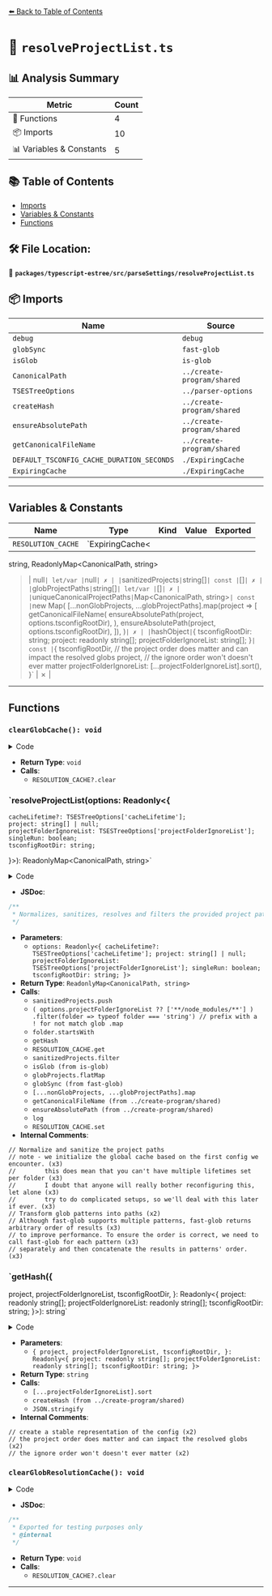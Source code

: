 [⬅️ Back to Table of Contents](../../../../index.md)

# 📄 `resolveProjectList.ts`

## 📊 Analysis Summary

| Metric | Count |
|--------|-------|
| 🔧 Functions | 4 |
| 📦 Imports | 10 |
| 📊 Variables & Constants | 5 |

## 📚 Table of Contents

- [Imports](#imports)
- [Variables & Constants](#variables-constants)
- [Functions](#functions)

## 🛠️ File Location:
📂 **`packages/typescript-estree/src/parseSettings/resolveProjectList.ts`**

## 📦 Imports

| Name | Source |
|------|--------|
| `debug` | `debug` |
| `globSync` | `fast-glob` |
| `isGlob` | `is-glob` |
| `CanonicalPath` | `../create-program/shared` |
| `TSESTreeOptions` | `../parser-options` |
| `createHash` | `../create-program/shared` |
| `ensureAbsolutePath` | `../create-program/shared` |
| `getCanonicalFileName` | `../create-program/shared` |
| `DEFAULT_TSCONFIG_CACHE_DURATION_SECONDS` | `./ExpiringCache` |
| `ExpiringCache` | `./ExpiringCache` |


---

## Variables & Constants

| Name | Type | Kind | Value | Exported |
|------|------|------|-------|----------|
| `RESOLUTION_CACHE` | `ExpiringCache<
  string,
  ReadonlyMap<CanonicalPath, string>
> | null` | let/var | `null` | ✗ |
| `sanitizedProjects` | `string[]` | const | `[]` | ✗ |
| `globProjectPaths` | `string[]` | let/var | `[]` | ✗ |
| `uniqueCanonicalProjectPaths` | `Map<CanonicalPath, string>` | const | `new Map(
    [...nonGlobProjects, ...globProjectPaths].map(project => [
      getCanonicalFileName(
        ensureAbsolutePath(project, options.tsconfigRootDir),
      ),
      ensureAbsolutePath(project, options.tsconfigRootDir),
    ]),
  )` | ✗ |
| `hashObject` | `{ tsconfigRootDir: string; project: readonly string[]; projectFolderIgnoreList: string[]; }` | const | `{
    tsconfigRootDir,
    // the project order does matter and can impact the resolved globs
    project,
    // the ignore order won't doesn't ever matter
    projectFolderIgnoreList: [...projectFolderIgnoreList].sort(),
  }` | ✗ |


---

## Functions

### `clearGlobCache(): void`

<details><summary>Code</summary>

```ts
export function clearGlobCache(): void {
  RESOLUTION_CACHE?.clear();
}
```
</details>

- **Return Type**: `void`
- **Calls**:
  - `RESOLUTION_CACHE?.clear`
### `resolveProjectList(options: Readonly<{
    cacheLifetime?: TSESTreeOptions['cacheLifetime'];
    project: string[] | null;
    projectFolderIgnoreList: TSESTreeOptions['projectFolderIgnoreList'];
    singleRun: boolean;
    tsconfigRootDir: string;
  }>): ReadonlyMap<CanonicalPath, string>`

<details><summary>Code</summary>

```ts
export function resolveProjectList(
  options: Readonly<{
    cacheLifetime?: TSESTreeOptions['cacheLifetime'];
    project: string[] | null;
    projectFolderIgnoreList: TSESTreeOptions['projectFolderIgnoreList'];
    singleRun: boolean;
    tsconfigRootDir: string;
  }>,
): ReadonlyMap<CanonicalPath, string> {
  const sanitizedProjects: string[] = [];

  // Normalize and sanitize the project paths
  if (options.project != null) {
    for (const project of options.project) {
      if (typeof project === 'string') {
        sanitizedProjects.push(project);
      }
    }
  }

  if (sanitizedProjects.length === 0) {
    return new Map();
  }

  const projectFolderIgnoreList = (
    options.projectFolderIgnoreList ?? ['**/node_modules/**']
  )
    .filter(folder => typeof folder === 'string')
    // prefix with a ! for not match glob
    .map(folder => (folder.startsWith('!') ? folder : `!${folder}`));

  const cacheKey = getHash({
    project: sanitizedProjects,
    projectFolderIgnoreList,
    tsconfigRootDir: options.tsconfigRootDir,
  });
  if (RESOLUTION_CACHE == null) {
    // note - we initialize the global cache based on the first config we encounter.
    //        this does mean that you can't have multiple lifetimes set per folder
    //        I doubt that anyone will really bother reconfiguring this, let alone
    //        try to do complicated setups, so we'll deal with this later if ever.
    RESOLUTION_CACHE = new ExpiringCache(
      options.singleRun
        ? 'Infinity'
        : (options.cacheLifetime?.glob ??
          DEFAULT_TSCONFIG_CACHE_DURATION_SECONDS),
    );
  } else {
    const cached = RESOLUTION_CACHE.get(cacheKey);
    if (cached) {
      return cached;
    }
  }

  // Transform glob patterns into paths
  const nonGlobProjects = sanitizedProjects.filter(project => !isGlob(project));
  const globProjects = sanitizedProjects.filter(project => isGlob(project));

  let globProjectPaths: string[] = [];

  if (globProjects.length > 0) {
    // Although fast-glob supports multiple patterns, fast-glob returns arbitrary order of results
    // to improve performance. To ensure the order is correct, we need to call fast-glob for each pattern
    // separately and then concatenate the results in patterns' order.
    globProjectPaths = globProjects.flatMap(pattern =>
      globSync(pattern, {
        cwd: options.tsconfigRootDir,
        ignore: projectFolderIgnoreList,
      }),
    );
  }

  const uniqueCanonicalProjectPaths = new Map(
    [...nonGlobProjects, ...globProjectPaths].map(project => [
      getCanonicalFileName(
        ensureAbsolutePath(project, options.tsconfigRootDir),
      ),
      ensureAbsolutePath(project, options.tsconfigRootDir),
    ]),
  );

  log(
    'parserOptions.project (excluding ignored) matched projects: %s',
    uniqueCanonicalProjectPaths,
  );

  RESOLUTION_CACHE.set(cacheKey, uniqueCanonicalProjectPaths);
  return uniqueCanonicalProjectPaths;
}
```
</details>

- **JSDoc**:
```ts
/**
 * Normalizes, sanitizes, resolves and filters the provided project paths
 */
```

- **Parameters**:
  - `options: Readonly<{
    cacheLifetime?: TSESTreeOptions['cacheLifetime'];
    project: string[] | null;
    projectFolderIgnoreList: TSESTreeOptions['projectFolderIgnoreList'];
    singleRun: boolean;
    tsconfigRootDir: string;
  }>`
- **Return Type**: `ReadonlyMap<CanonicalPath, string>`
- **Calls**:
  - `sanitizedProjects.push`
  - `(
    options.projectFolderIgnoreList ?? ['**/node_modules/**']
  )
    .filter(folder => typeof folder === 'string')
    // prefix with a ! for not match glob
    .map`
  - `folder.startsWith`
  - `getHash`
  - `RESOLUTION_CACHE.get`
  - `sanitizedProjects.filter`
  - `isGlob (from is-glob)`
  - `globProjects.flatMap`
  - `globSync (from fast-glob)`
  - `[...nonGlobProjects, ...globProjectPaths].map`
  - `getCanonicalFileName (from ../create-program/shared)`
  - `ensureAbsolutePath (from ../create-program/shared)`
  - `log`
  - `RESOLUTION_CACHE.set`
- **Internal Comments**:
```
// Normalize and sanitize the project paths
// note - we initialize the global cache based on the first config we encounter. (x3)
//        this does mean that you can't have multiple lifetimes set per folder (x3)
//        I doubt that anyone will really bother reconfiguring this, let alone (x3)
//        try to do complicated setups, so we'll deal with this later if ever. (x3)
// Transform glob patterns into paths (x2)
// Although fast-glob supports multiple patterns, fast-glob returns arbitrary order of results (x3)
// to improve performance. To ensure the order is correct, we need to call fast-glob for each pattern (x3)
// separately and then concatenate the results in patterns' order. (x3)
```

### `getHash({
  project,
  projectFolderIgnoreList,
  tsconfigRootDir,
}: Readonly<{
  project: readonly string[];
  projectFolderIgnoreList: readonly string[];
  tsconfigRootDir: string;
}>): string`

<details><summary>Code</summary>

```ts
function getHash({
  project,
  projectFolderIgnoreList,
  tsconfigRootDir,
}: Readonly<{
  project: readonly string[];
  projectFolderIgnoreList: readonly string[];
  tsconfigRootDir: string;
}>): string {
  // create a stable representation of the config
  const hashObject = {
    tsconfigRootDir,
    // the project order does matter and can impact the resolved globs
    project,
    // the ignore order won't doesn't ever matter
    projectFolderIgnoreList: [...projectFolderIgnoreList].sort(),
  };

  return createHash(JSON.stringify(hashObject));
}
```
</details>

- **Parameters**:
  - `{
  project,
  projectFolderIgnoreList,
  tsconfigRootDir,
}: Readonly<{
  project: readonly string[];
  projectFolderIgnoreList: readonly string[];
  tsconfigRootDir: string;
}>`
- **Return Type**: `string`
- **Calls**:
  - `[...projectFolderIgnoreList].sort`
  - `createHash (from ../create-program/shared)`
  - `JSON.stringify`
- **Internal Comments**:
```
// create a stable representation of the config (x2)
// the project order does matter and can impact the resolved globs (x2)
// the ignore order won't doesn't ever matter (x2)
```

### `clearGlobResolutionCache(): void`

<details><summary>Code</summary>

```ts
export function clearGlobResolutionCache(): void {
  RESOLUTION_CACHE?.clear();
  RESOLUTION_CACHE = null;
}
```
</details>

- **JSDoc**:
```ts
/**
 * Exported for testing purposes only
 * @internal
 */
```

- **Return Type**: `void`
- **Calls**:
  - `RESOLUTION_CACHE?.clear`

---